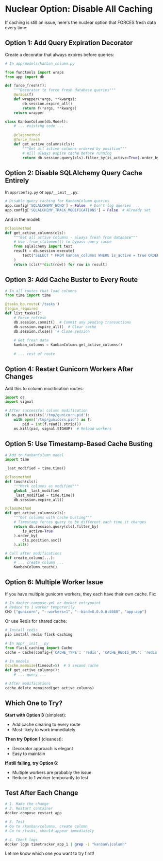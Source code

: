 # Nuclear Option: Disable All Caching

If caching is still an issue, here's the nuclear option that FORCES fresh data every time:

## Option 1: Add Query Expiration Decorator

Create a decorator that always expires before queries:

```python
# In app/models/kanban_column.py

from functools import wraps
from app import db

def force_fresh(f):
    """Decorator to force fresh database queries"""
    @wraps(f)
    def wrapper(*args, **kwargs):
        db.session.expire_all()
        return f(*args, **kwargs)
    return wrapper

class KanbanColumn(db.Model):
    # ... existing code ...
    
    @classmethod
    @force_fresh
    def get_active_columns(cls):
        """Get all active columns ordered by position"""
        # Will always expire cache before running
        return db.session.query(cls).filter_by(is_active=True).order_by(cls.position.asc()).all()
```

## Option 2: Disable SQLAlchemy Query Cache Entirely

In `app/config.py` or `app/__init__.py`:

```python
# Disable query caching for KanbanColumn queries
app.config['SQLALCHEMY_ECHO'] = False  # Don't log queries
app.config['SQLALCHEMY_TRACK_MODIFICATIONS'] = False  # Already set
```

And in the model:

```python
@classmethod
def get_active_columns(cls):
    """Get all active columns - always fresh from database"""
    # Use .from_statement() to bypass query cache
    from sqlalchemy import text
    result = db.session.execute(
        text("SELECT * FROM kanban_columns WHERE is_active = true ORDER BY position ASC")
    )
    return [cls(**dict(row)) for row in result]
```

## Option 3: Add Cache Buster to Every Route

```python
# In all routes that load columns
from time import time

@tasks_bp.route('/tasks')
@login_required
def list_tasks():
    # Force refresh
    db.session.commit()  # Commit any pending transactions
    db.session.expire_all()  # Clear cache
    db.session.close()  # Close session
    
    # Get fresh data
    kanban_columns = KanbanColumn.get_active_columns()
    
    # ... rest of route
```

## Option 4: Restart Gunicorn Workers After Changes

Add this to column modification routes:

```python
import os
import signal

# After successful column modification
if os.path.exists('/tmp/gunicorn.pid'):
    with open('/tmp/gunicorn.pid') as f:
        pid = int(f.read().strip())
    os.kill(pid, signal.SIGHUP)  # Reload workers
```

## Option 5: Use Timestamp-Based Cache Busting

```python
# Add to KanbanColumn model
import time

_last_modified = time.time()

@classmethod
def touch(cls):
    """Mark columns as modified"""
    global _last_modified
    _last_modified = time.time()
    db.session.expire_all()

@classmethod
def get_active_columns(cls):
    """Get columns with cache busting"""
    # Timestamp forces query to be different each time it changes
    return db.session.query(cls).filter_by(
        is_active=True
    ).order_by(
        cls.position.asc()
    ).all()

# Call after modifications
def create_column(...):
    # ... create column ...
    KanbanColumn.touch()
```

## Option 6: Multiple Worker Issue

If you have multiple gunicorn workers, they each have their own cache. Fix:

```python
# In docker-compose.yml or docker entrypoint
# Reduce to 1 worker temporarily
CMD ["gunicorn", "--workers=1", "--bind=0.0.0.0:8080", "app:app"]
```

Or use Redis for shared cache:

```python
# Install redis
pip install redis flask-caching

# In app/__init__.py
from flask_caching import Cache
cache = Cache(config={'CACHE_TYPE': 'redis', 'CACHE_REDIS_URL': 'redis://redis:6379/0'})

# In models
@cache.memoize(timeout=5)  # 5 second cache
def get_active_columns():
    # ... query ...

# After modifications
cache.delete_memoized(get_active_columns)
```

## Which One to Try?

**Start with Option 3** (simplest):
- Add cache clearing to every route
- Most likely to work immediately

**Then try Option 1** (cleanest):
- Decorator approach is elegant
- Easy to maintain

**If still failing, try Option 6**:
- Multiple workers are probably the issue
- Reduce to 1 worker temporarily to test

## Test After Each Change

```bash
# 1. Make the change
# 2. Restart container
docker-compose restart app

# 3. Test
# Go to /kanban/columns, create column
# Go to /tasks, should appear immediately

# 4. Check logs
docker logs timetracker_app_1 | grep -i "kanban\|column"
```

Let me know which one you want to try first!

